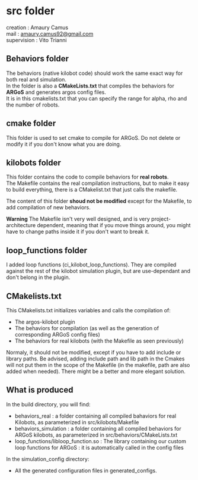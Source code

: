 # src folder

creation : Amaury Camus   
mail : amaury.camus92@gmail.com   
supervision : Vito Trianni   

## Behaviors folder
The behaviors (native kilobot code) should work the same exact way for
both real and simulation.   
In the folder is also a **CMakeLists.txt** that compiles the behaviors for **ARGoS** and generates argos config files.  
It is in this cmakelists.txt that you can specify the range for alpha, rho and the number of robots.   


## cmake folder
This folder is used to set cmake to compile for ARGoS. Do not delete or modify it if you don't know what you are doing. 

## kilobots folder
This folder contains the code to compile behaviors for **real robots**.    
The Makefile contains the real compilation instructions, but to make it easy to build everything, there is a CMakelist.txt that just calls the makefile.

The content of this folder **shoud not be modified** except for the Makefile, to add compilation of new behaviors.    

**Warning** The Makefile isn't very well designed, and is very project-architecture dependent, meaning that if you move things around, you might have to change paths inside it if you don't want to break it.   

## loop_functions folder 
I added loop functions (ci_kilobot_loop_functions). They are compiled against the rest of the kilobot simulation plugin, but are use-dependant and don't belong in the plugin.

## CMakelists.txt
This CMakelists.txt initializes variables and calls the compilation of:
- The argos-kilobot plugin
- The behaviors for compilation (as well as the generation of corresponding ARGoS config files)
- The behaviors for real kilobots (with the Makefile as seen previously)

Normaly, it should not be modified, except if you have to add include or library paths. Be advised, adding include path and lib path in the Cmakes will not put them in the scope of the Makefile (in the makefile, path are also added when needed). There might be a better and more elegant solution.

## What is produced
In the build directory, you will find:
- behaviors_real : a folder containing all compiled bahaviors for real Kilobots, as parameterized in src/kilobots/Makefile
- behaviors_simulation : a folder containing all compiled behaviors for ARGoS kilobots, as parameterized in src/behaviors/CMakeLists.txt
- loop_functions/libloop_function.so : The library containing our custom loop functions for ARGoS : it is automatically called in the config files 

In the simulation_config directory:
- All the generated configuration files in generated_configs.